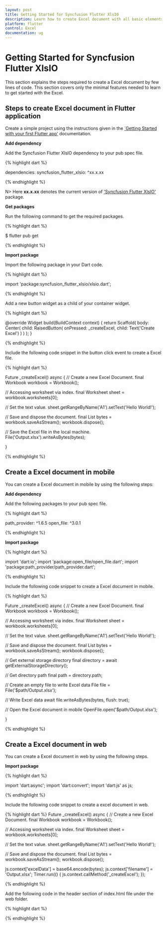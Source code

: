 ```yaml
---
layout: post
title: Getting Started for Syncfusion Flutter XlsIO
description: Learn how to create Excel document with all basic elements and save it in browser or mobile devices by using Syncfusion Flutter XlsIO.
platform: flutter
control: Excel
documentation: ug
---
```


# Getting Started for Syncfusion Flutter XlsIO

This section explains the steps required to create a Excel document by few lines of code. This section covers only the minimal features needed to learn to get started with the Excel.

## Steps to create Excel document in Flutter application

Create a simple project using the instructions given in the [`Getting Started with your first Flutter app'](https://flutter.dev/docs/get-started/test-drive?tab=vscode#create-app) documentation.

**Add dependency**

Add the Syncfusion Flutter XlsIO dependency to your pub spec file.

{% highlight dart %}

dependencies: 
syncfusion_flutter_xlsio: ^xx.x.xx

{% endhighlight %}

N> Here **xx.x.xx** denotes the current version of ['Syncfusion Flutter XlsIO'](https://pub.dev/packages/syncfusion_flutter_xlsio/versions) package.

**Get packages**

Run the following command to get the required packages.

{% highlight dart %}

$ flutter pub get

{% endhighlight %}

**Import package**

Import the following package in your Dart code.

{% highlight dart %}

import 'package:syncfusion_flutter_xlsio/xlsio.dart';

{% endhighlight %}

Add a new button widget as a child of your container widget.

{% highlight dart %}

@override
Widget build(BuildContext context) {
  return Scaffold(
	body: Center(
	  child: RaisedButton(
		onPressed: _createExcel,
		  child: Text('Create Excel')
		)
	 )
  );
}

{% endhighlight %}

Include the following code snippet in the button click event to create a Excel file.

{% highlight dart %}

Future<void> _createExcel() async {
// Create a new Excel Document.
final Workbook workbook = Workbook();

// Accessing worksheet via index.
final Worksheet sheet = workbook.worksheets[0];

// Set the text value.
sheet.getRangeByName('A1').setText('Hello World!');

// Save and dispose the document.
final List<int> bytes = workbook.saveAsStream();
workbook.dispose();

// Save the Excel file in the local machine.
File('Output.xlsx').writeAsBytes(bytes);

}

{% endhighlight %}

## Create a Excel document in mobile

You can create a Excel document in mobile by using the following steps:

**Add dependency**

Add the following packages to your pub spec file.

{% highlight dart %}

path_provider: ^1.6.5
open_file: ^3.0.1

{% endhighlight %}

**Import package**

{% highlight dart %}

import 'dart:io';
import 'package:open_file/open_file.dart';
import 'package:path_provider/path_provider.dart';

{% endhighlight %}

Include the following code snippet to create a Excel document in mobile.

{% highlight dart %}

Future<void> _createExcel() async {
// Create a new Excel Document.
final Workbook workbook = Workbook();

// Accessing worksheet via index.
final Worksheet sheet = workbook.worksheets[0];

// Set the text value.
sheet.getRangeByName('A1').setText('Hello World!');

// Save and dispose the document.
final List<int> bytes = workbook.saveAsStream();
workbook.dispose();

// Get external storage directory
final directory = await getExternalStorageDirectory();

// Get directory path
final path = directory.path;

// Create an empty file to write Excel data
File file = File('$path/Output.xlsx');

// Write Excel data
await file.writeAsBytes(bytes, flush: true);

// Open the Excel document in mobile
OpenFile.open('$path/Output.xlsx');

}


{% endhighlight %}

## Create a Excel document in web

You can create a Excel document in web by using the following steps.

**Import package**

{% highlight dart %}

import 'dart:async';
import 'dart:convert';
import 'dart:js' as js;

{% endhighlight %}

Include the following code snippet to create a excel document in web.

{% highlight dart %}
Future<void> _createExcel() async {
// Create a new Excel Document.
final Workbook workbook = Workbook();

// Accessing worksheet via index.
final Worksheet sheet = workbook.worksheets[0];

// Set the text value.
sheet.getRangeByName('A1').setText('Hello World!');

// Save and dispose the document.
final List<int> bytes = workbook.saveAsStream();
workbook.dispose();

js.context['excelData'] = base64.encode(bytes);
js.context['filename'] = 'Output.xlsx'; 
Timer.run(() { 
js.context.callMethod('_createExcel');
 });

{% endhighlight %}

Add the following code in the header section of index.html file under the web folder.

{% highlight dart %}

<script>
 async function _createExcel() {
  var excelAsDataUri = "data:application/vnd.openxmlformats-officedocument.spreadsheetml.sheet;base64, " + exceldata;
  var link = document.createElement('a');
  link.download = filename;
  link.href = excelAsDataUri;
  link.type = 'application/vnd.openxmlformats-officedocument.spreadsheetml.sheet';
  link.click();
}
</script>

{% endhighlight %}

